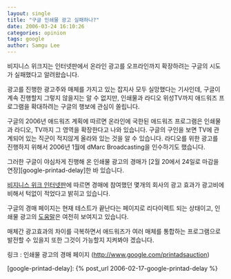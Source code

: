 ```yaml
---
layout: single
title: "구글 인쇄물 광고 실패하나?"
date: 2006-03-24 16:10:26
categories: opinion
tags: google
author: Samgu Lee
---
```


비지니스 위크지는 인터넷판에서 온라인 광고를 오프라인까지 확장하려는 구글의 시도가 실패했다고 알려왔습니다.

광고를 진행한 광고주와 매체를 가지고 있는 잡지사 모두 실망했다는 기사인데, 구글이 계속 진행할지 그렇지 않을지는 알 수 없지만, 인쇄물과 라디오 위성TV까지 애드워즈 프로그램을 확대하려는 구글의 행보에 관심이 쏠립니다.

구글의 2006년 애드워즈 계획에 따르면 온라인에 국한된 애드워즈 프로그램은 인쇄물과 라디오, TV까지 그 영역을 확장한다고 나와 있습니다. 구글의 구인을 보면 TV에 관계되어 있는 직군이 적지않게 올라와 있는 것을 알 수 있습니다. 라디오를 위한 광고를 진행하지 위해서 2006년 1월에 dMarc Broadcasting을 인수하기도 했습니다.

그러한 구글이 야심차게 진행해 온 인쇄물 광고의 경매가 [2월 20에서 24일로 마감을 연장][google-printad-delay]한 바 있습니다.

[비지니스 위크 인터넷판](http://www.businessweek.com/technology/content/mar2006/tc20060324_251660.htm?chan=technology_technology+index+page_more+of+today)에 따르면 경매에 참여했던 몇개의 회사의 광고 효과가 광고비에 비해서 턱없이 적었다고 밝히고 있습니다.

구글의 경매 페이지는 현재 테스트가 끝난다는 페이지로 리다이렉트 되는 상태이고, 인쇄물 광고의 [도움말](http://services.google.com/marketing/links/aw-print-pub-ads/faq)은 여전히 보여지고 있습니다.

매체간 광고효과의 차이를 극복하면서 애드워즈가 여러 매체를 통합하는 프로그램으로 발전할 수 있을지 또한 그것이 가능할지 지켜봐야 겠습니다.

링크 : 인쇄물 광고의 경매 페이지 (http://www.google.com/printadsauction)

[google-printad-delay]: {% post_url 2006-02-17-google-printad-delay %}
